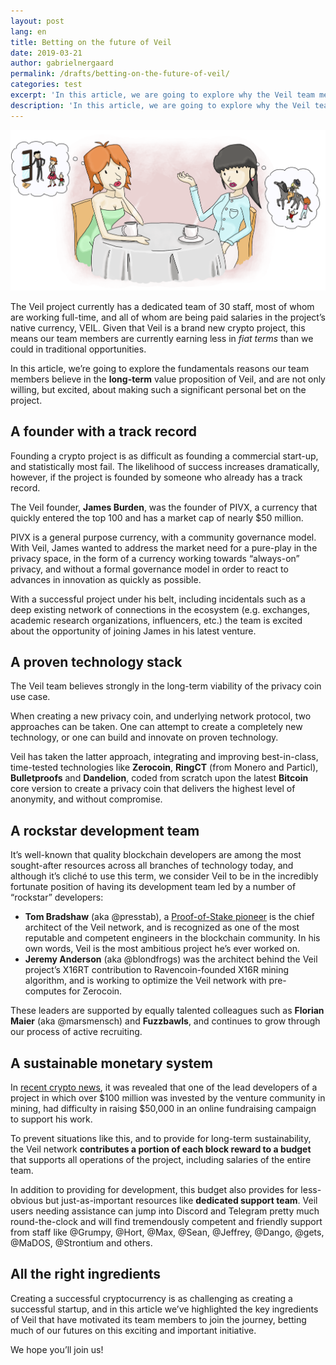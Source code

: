```yaml
---
layout: post
lang: en
title: Betting on the future of Veil
date: 2019-03-21
author: gabrielnergaard
permalink: /drafts/betting-on-the-future-of-veil/
categories: test
excerpt: 'In this article, we are going to explore why the Veil team members have made such personal commitments to the long-term success of the project.'
description: 'In this article, we are going to explore why the Veil team members have made such personal commitments to the long-term success of the project.'
---
```


![](/uploads/blog/asdf1.png)

The Veil project currently has a dedicated team of 30 staff, most of whom are working full-time, and all of whom are being paid salaries in the project’s native currency, VEIL. Given that Veil is a brand new crypto project, this means our team members are currently earning less in *fiat terms* than we could in traditional opportunities.

In this article, we’re going to explore the fundamentals reasons our team members believe in the **long-term** value proposition of Veil, and are not only willing, but excited, about making such a significant personal bet on the project.

## A founder with a track record

Founding a crypto project is as difficult as founding a commercial start-up, and statistically most fail. The likelihood of success increases dramatically, however, if the project is founded by someone who already has a track record.

The Veil founder, **James Burden**, was the founder of PIVX, a currency that quickly entered the top 100 and has a market cap of nearly $50 million. 

PIVX is a general purpose currency, with a community governance model. With Veil, James wanted to address the market need for a pure-play in the privacy space, in the form of a currency working towards “always-on” privacy, and without a formal governance model in order to react to advances in innovation as quickly as possible.

With a successful project under his belt, including incidentals such as a deep existing network of connections in the ecosystem (e.g. exchanges, academic research organizations, influencers, etc.) the team is excited about the opportunity of joining James in his latest venture.

## A proven technology stack

The Veil team believes strongly in the long-term viability of the privacy coin use case. 

When creating a new privacy coin, and underlying network protocol, two approaches can be taken. One can attempt to create a completely new technology, or one can build and innovate on proven technology.

Veil has taken the latter approach, integrating and improving best-in-class, time-tested technologies like **Zerocoin**, **RingCT** (from Monero and Particl), **Bulletproofs** and **Dandelion**, coded from scratch upon the latest **Bitcoin** core version to create a privacy coin that delivers the highest level of anonymity, and without compromise.

## A rockstar development team

It’s well-known that quality blockchain developers are among the most sought-after resources across all branches of technology today, and although it’s cliché to use this term, we consider Veil to be in the incredibly fortunate position of having its development team led by a number of “rockstar” developers:

- **Tom Bradshaw** (aka @presstab), a [Proof-of-Stake pioneer](https://bitcoinist.com/interview-presstab-pos-vulnerabilities/) is the chief architect of the Veil network, and is recognized as one of the most reputable and competent engineers in the blockchain community. In his own words, Veil is the most ambitious project he’s ever worked on.
- **Jeremy Anderson** (aka @blondfrogs) was the architect behind the Veil project’s X16RT contribution to Ravencoin-founded X16R mining algorithm, and is working to optimize the Veil network with pre-computes for Zerocoin.

These leaders are supported by equally talented colleagues such as **Florian Maier** (aka @marsmensch) and **Fuzzbawls**, and continues to grow through our process of active recruiting.

## A sustainable monetary system

In [recent crypto news](https://bitcoinexchangeguide.com/grin-head-developer-ignotus-peverell-expresses-disappointment-in-funding-from-crypto-industry/), it was revealed that one of the lead developers of a project in which over $100 million was invested by the venture community in mining, had difficulty in raising $50,000 in an online fundraising campaign to support his work.

To prevent situations like this, and to provide for long-term sustainability, the Veil network **contributes a portion of each block reward to a budget** that supports all operations of the project, including salaries of the entire team.

In addition to providing for development, this budget also provides for less-obvious but just-as-important resources like **dedicated support team**. Veil users needing assistance can jump into Discord and Telegram pretty much round-the-clock and will find tremendously competent and friendly support from staff like @Grumpy, @Hort, @Max, @Sean, @Jeffrey, @Dango, @gets, @MaDOS, @Strontium and others.

## All the right ingredients

Creating a successful cryptocurrency is as challenging as creating a successful startup, and in this article we’ve highlighted the key ingredients of Veil that have motivated its team members to join the journey, betting much of our futures on this exciting and important initiative.

We hope you’ll join us!